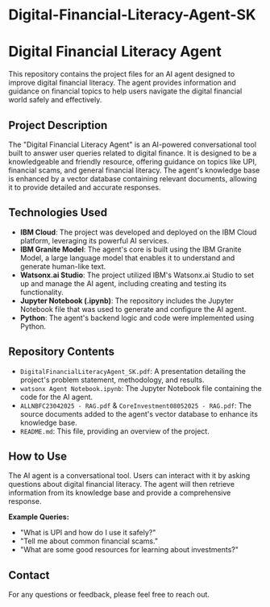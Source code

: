 # Digital-Financial-Literacy-Agent-SK

# Digital Financial Literacy Agent

This repository contains the project files for an AI agent designed to improve digital financial literacy. The agent provides information and guidance on financial topics to help users navigate the digital financial world safely and effectively.

## Project Description

The "Digital Financial Literacy Agent" is an AI-powered conversational tool built to answer user queries related to digital finance. It is designed to be a knowledgeable and friendly resource, offering guidance on topics like UPI, financial scams, and general financial literacy. The agent's knowledge base is enhanced by a vector database containing relevant documents, allowing it to provide detailed and accurate responses.

## Technologies Used

* **IBM Cloud**: The project was developed and deployed on the IBM Cloud platform, leveraging its powerful AI services.
* **IBM Granite Model**: The agent's core is built using the IBM Granite Model, a large language model that enables it to understand and generate human-like text.
* **Watsonx.ai Studio**: The project utilized IBM's Watsonx.ai Studio to set up and manage the AI agent, including creating and testing its functionality.
* **Jupyter Notebook (.ipynb)**: The repository includes the Jupyter Notebook file that was used to generate and configure the AI agent.
* **Python**: The agent's backend logic and code were implemented using Python.

## Repository Contents

* `DigitalFinancialLiteracyAgent_SK.pdf`: A presentation detailing the project's problem statement, methodology, and results.
* `watsonx Agent Notebook.ipynb`: The Jupyter Notebook file containing the code for the AI agent.
* `ALLNBFC23042025 - RAG.pdf` & `CoreInvestment08052025 - RAG.pdf`: The source documents added to the agent's vector database to enhance its knowledge base.
* `README.md`: This file, providing an overview of the project.

## How to Use

The AI agent is a conversational tool. Users can interact with it by asking questions about digital financial literacy. The agent will then retrieve information from its knowledge base and provide a comprehensive response.

**Example Queries:**
* "What is UPI and how do I use it safely?"
* "Tell me about common financial scams."
* "What are some good resources for learning about investments?"

## Contact
For any questions or feedback, please feel free to reach out.
